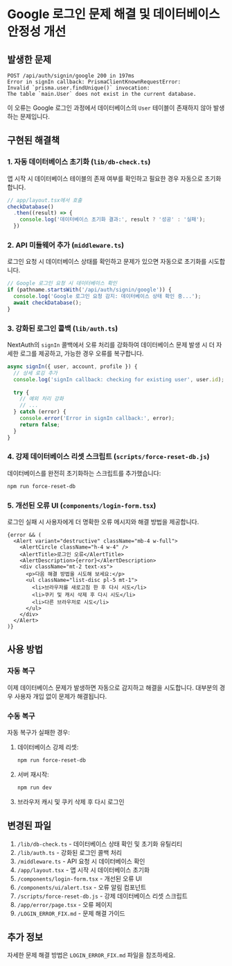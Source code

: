 # Google 로그인 문제 해결 및 데이터베이스 안정성 개선

## 발생한 문제

```
POST /api/auth/signin/google 200 in 197ms
Error in signIn callback: PrismaClientKnownRequestError:
Invalid `prisma.user.findUnique()` invocation:
The table `main.User` does not exist in the current database.
```

이 오류는 Google 로그인 과정에서 데이터베이스의 `User` 테이블이 존재하지 않아 발생하는 문제입니다.

## 구현된 해결책

### 1. 자동 데이터베이스 초기화 (`lib/db-check.ts`)

앱 시작 시 데이터베이스 테이블의 존재 여부를 확인하고 필요한 경우 자동으로 초기화합니다.

```typescript
// app/layout.tsx에서 호출
checkDatabase()
  .then((result) => {
    console.log('데이터베이스 초기화 결과:', result ? '성공' : '실패');
  })
```

### 2. API 미들웨어 추가 (`middleware.ts`)

로그인 요청 시 데이터베이스 상태를 확인하고 문제가 있으면 자동으로 초기화를 시도합니다.

```typescript
// Google 로그인 요청 시 데이터베이스 확인
if (pathname.startsWith('/api/auth/signin/google')) {
  console.log('Google 로그인 요청 감지: 데이터베이스 상태 확인 중...');
  await checkDatabase();
}
```

### 3. 강화된 로그인 콜백 (`lib/auth.ts`)

NextAuth의 `signIn` 콜백에서 오류 처리를 강화하여 데이터베이스 문제 발생 시 더 자세한 로그를 제공하고, 가능한 경우 오류를 복구합니다.

```typescript
async signIn({ user, account, profile }) {
  // 상세 로깅 추가
  console.log('signIn callback: checking for existing user', user.id);
  
  try {
    // 예외 처리 강화
    // ...
  } catch (error) {
    console.error('Error in signIn callback:', error);
    return false;
  }
}
```

### 4. 강제 데이터베이스 리셋 스크립트 (`scripts/force-reset-db.js`)

데이터베이스를 완전히 초기화하는 스크립트를 추가했습니다:

```bash
npm run force-reset-db
```

### 5. 개선된 오류 UI (`components/login-form.tsx`)

로그인 실패 시 사용자에게 더 명확한 오류 메시지와 해결 방법을 제공합니다.

```tsx
{error && (
  <Alert variant="destructive" className="mb-4 w-full">
    <AlertCircle className="h-4 w-4" />
    <AlertTitle>로그인 오류</AlertTitle>
    <AlertDescription>{error}</AlertDescription>
    <div className="mt-2 text-xs">
      <p>다음 해결 방법을 시도해 보세요:</p>
      <ul className="list-disc pl-5 mt-1">
        <li>브라우저를 새로고침 한 후 다시 시도</li>
        <li>쿠키 및 캐시 삭제 후 다시 시도</li>
        <li>다른 브라우저로 시도</li>
      </ul>
    </div>
  </Alert>
)}
```

## 사용 방법

### 자동 복구

이제 데이터베이스 문제가 발생하면 자동으로 감지하고 해결을 시도합니다. 대부분의 경우 사용자 개입 없이 문제가 해결됩니다.

### 수동 복구

자동 복구가 실패한 경우:

1. 데이터베이스 강제 리셋:
   ```bash
   npm run force-reset-db
   ```

2. 서버 재시작:
   ```bash
   npm run dev
   ```

3. 브라우저 캐시 및 쿠키 삭제 후 다시 로그인

## 변경된 파일

1. `/lib/db-check.ts` - 데이터베이스 상태 확인 및 초기화 유틸리티
2. `/lib/auth.ts` - 강화된 로그인 콜백 처리
3. `/middleware.ts` - API 요청 시 데이터베이스 확인
4. `/app/layout.tsx` - 앱 시작 시 데이터베이스 초기화
5. `/components/login-form.tsx` - 개선된 오류 UI
6. `/components/ui/alert.tsx` - 오류 알림 컴포넌트
7. `/scripts/force-reset-db.js` - 강제 데이터베이스 리셋 스크립트
8. `/app/error/page.tsx` - 오류 페이지
9. `/LOGIN_ERROR_FIX.md` - 문제 해결 가이드

## 추가 정보

자세한 문제 해결 방법은 `LOGIN_ERROR_FIX.md` 파일을 참조하세요.